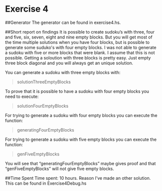 # Exercise 4


##Generator
The generator can be found in exercise4.hs. 


##Short report on findings
It is possible to create sudoku’s with three, four and five, six, seven, eight and nine empty blocks. But you will get most of the time multiple solutions when you have four blocks, but is possible to generate some suduko's with four empty blocks. I was not able to generate a sudoku with five or more blocks that were blank. I assume that this is not possible. Getting a soloution with three blocks is pretty easy. Just empty three block diagonal and you will always get an unique solution. 

You can generate a sudoku with three empty blocks with:
> solutionThreeEmptyBlocks

To prove that it is possible to have a sudoku with four empty blocks you need to execute:
> solutionFourEmptyBlocks

For trying to generate a sudoku with four empty blocks you can execute the function:
> generatingFourEmptyBlocks

For trying to generate a sudoku with five empty blocks you can execute the function:
> genFiveEmptyBlocks

You will see that “generatingFourEmptyBlocks” maybe gives proof and that “genFiveEmptyBlocks” will not give five empty blocks.

##Time Spent
Time spent: 10 hours. Reason I’ve made an other solution. This can be found in Exercise4Debug.hs
